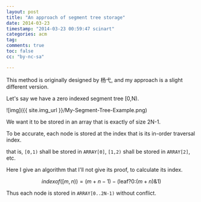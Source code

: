 ```yaml
---
layout: post
title: "An approach of segment tree storage"
date: 2014-03-23 
timestamp: "2014-03-23 00:59:47 scinart"
categories: acm
tag:
comments: true
toc: false
cc: "by-nc-sa"

---
```


This method is originally designed by 杨弋, and my approach is a slight different version.

Let's say we have a zero indexed segment tree [0,N).

![img]({{ site.img_url }}/My-Segment-Tree-Example.png)

We want it to be stored in an array that is exactly of size 2N-1.

To be accurate, each node is stored at the index that is its in-order traversal index.

that is, ``[0,1)`` shall be stored in ``ARRAY[0]``, ``[1,2)`` shall be stored in ``ARRAY[2]``, etc.

Here I give an algorithm that I'll not give its proof, to calculate its index.

$$
indexof([m,n)) = (m+n-1) - (\text{leaf?}0\text{:}(m+n)\text{&}1)
$$

Thus each node is stored in ``ARRAY[0..2N-1)`` without conflict.
